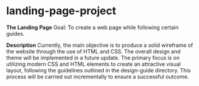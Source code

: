 # landing-page-project
**The Landing Page**
Goal: To create a web page while following certain guides.

**Description**
Currently, the main objective is to produce a solid wireframe of the website through the use of HTML and CSS. The overall design and theme will be implemented in a future update. The primary focus is on utilizing modern CSS and HTML elements to create an attractive visual layout, following the guidelines outlined in the design-guide directory. This process will be carried out incrementally to ensure a successful outcome.